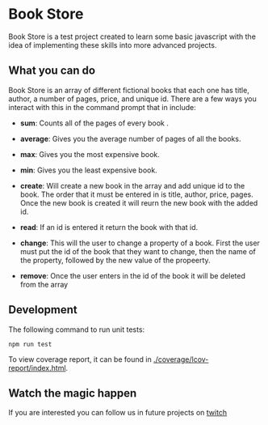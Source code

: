 # Book Store

Book Store is a test project created to learn some basic javascript with the idea of implementing these skills into more advanced projects.

## What you can do

Book Store is an array of different fictional books that each one has title, author, a number of pages, price, and unique id. There are a few ways you interact with this in the command prompt that in include:

- **sum**: Counts all of the pages of every book .

- **average**: Gives you the average number of pages of all the books.

- **max**: Gives you the most expensive book.

- **min**: Gives you the least expensive book.

- **create**: Will create a new book in the array and add unique id to the book. The order that it must be entered in is title, author, price, pages. Once the new book is created it will reurn the new book with the added id.

- **read**: If an id is entered it return the book with that id.

- **change**: This will the user to change a property of a book. First the user must put the id of the book that they want to change, then the name of the property, followed by the new value of the propeerty.

- **remove**: Once the user enters in the id of the book it will be deleted from the array

## Development

The following command to run unit tests:

```
npm run test
```

To view coverage report, it can be found in [./coverage/lcov-report/index.html](./coverage/lcov-report/index.html).

## Watch the magic happen

If you are interested you can follow us in future projects on [twitch](https://www.twitch.tv/sparklekitten/)

